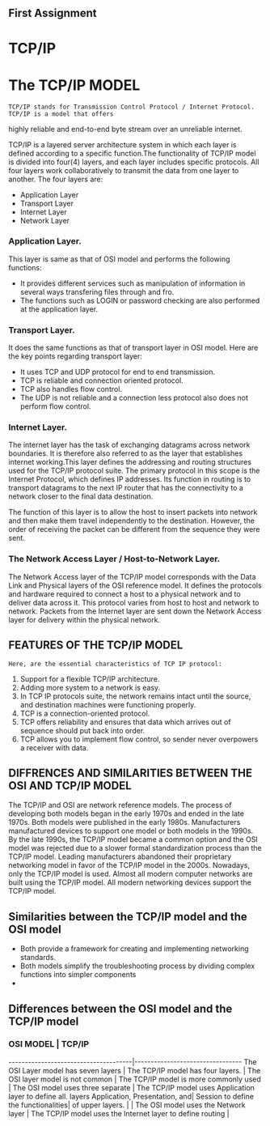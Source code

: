 ## First Assignment
# TCP/IP

# The TCP/IP MODEL 
    TCP/IP stands for Transmission Control Protocol / Internet Protocol. TCP/IP is a model that offers
highly reliable and end-to-end byte stream over an unreliable internet.

TCP/IP is a layered server architecture system in which each layer is defined according to a specific function.The functionality of TCP/IP model is divided into four(4) layers, and each layer includes specific protocols. All four layers work collaboratively to transmit the data from one layer to another. The four layers are:

 * Application Layer
 * Transport Layer
 * Internet Layer
 * Network Layer

 ### Application Layer.
This layer is same as that of OSI model and performs the following functions:
* It provides different services such as manipulation of information in several ways transfering files through and fro.
* The functions such as LOGIN or password checking are also performed at the application layer.

### Transport Layer.
It does the same functions as that of transport layer in OSI model. Here are the key points regarding transport layer:
* It uses TCP and UDP protocol for end to end transmission.
* TCP is reliable and connection oriented protocol.
* TCP also handles flow control.
* The UDP is not reliable and a connection less protocol also does not perform flow control.

### Internet Layer.
The internet layer has the task of exchanging datagrams across network boundaries. It is therefore also referred to as the layer that establishes internet working.This layer defines the addressing and routing structures used for the TCP/IP protocol suite. The primary protocol in this scope is the Internet Protocol, which defines IP addresses. Its function in routing is to transport datagrams to the next IP router that has the connectivity to a network closer to the final data destination.

The function of this layer is to allow the host to insert packets into network and then make them travel independently to the destination. However, the order of receiving the packet can be different from the sequence they were sent.

### The Network Access Layer / Host-to-Network Layer.
The Network Access layer of the TCP/IP model corresponds with the Data Link and Physical layers of the OSI reference
model. It defines the protocols and hardware required to connect a host to a physical network and to deliver data across it. This protocol varies from host to host and network to network. Packets from the Internet layer are sent down the Network Access layer for delivery within the physical network.

## FEATURES OF THE TCP/IP MODEL
    Here, are the essential characteristics of TCP IP protocol:
1. Support for a flexible TCP/IP architecture.
2. Adding more system to a network is easy.
3.  In TCP IP protocols suite, the network remains intact until the source, and destination machines were functioning properly.
4. TCP is a connection-oriented protocol.
5. TCP offers reliability and ensures that data which arrives out of sequence should put back into order.
6. TCP allows you to implement flow control, so sender never overpowers a receiver with data.

## DIFFRENCES AND SIMILARITIES BETWEEN THE OSI AND TCP/IP MODEL
The TCP/IP and OSI are network reference models. The process of developing both models began in the early 1970s and ended in the late 1970s. Both models were published in the early 1980s. Manufacturers manufactured devices to support one model or both models in the 1990s. By the late 1990s, the TCP/IP model became a common option and the OSI model was rejected due to a slower formal standardization process than the TCP/IP model. Leading manufacturers abandoned their proprietary networking model in favor of the TCP/IP model in the 2000s. Nowadays, only the TCP/IP model is used. Almost all modern computer networks are built using the TCP/IP model. All modern networking devices support the TCP/IP model. 

## Similarities between the TCP/IP model and the OSI model
* Both provide a framework for creating and implementing networking standards.
* Both models simplify the troubleshooting process by dividing complex functions into simpler components
* 


## Differences between the OSI model and the TCP/IP model

###   OSI MODEL                       | TCP/IP
--------------------------------------|---------------------------------
 The OSI Layer model has seven layers | The TCP/IP model has four layers.
                                      |
 The OSI layer model is not common    | The TCP/IP model is more commonly used
                                      |
 The OSI model uses three separate    | The TCP/IP model uses Application layer to define all.
 layers Application, Presentation, and|
 Session to define the functionalities|
 of upper layers.                     |
                                      |
 The OSI model uses the Network layer | The TCP/IP model uses the Internet layer 
 to define routing                    |







